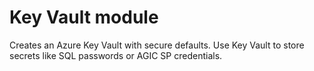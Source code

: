 
# Key Vault module

Creates an Azure Key Vault with secure defaults. Use Key Vault to store secrets like SQL passwords or AGIC SP credentials.
